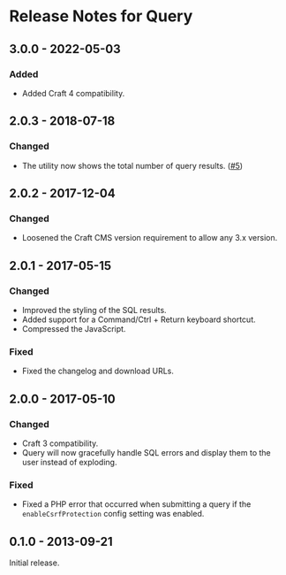 # Release Notes for Query

## 3.0.0 - 2022-05-03

### Added
- Added Craft 4 compatibility.

## 2.0.3 - 2018-07-18

### Changed
- The utility now shows the total number of query results. ([#5](https://github.com/craftcms/query/issues/5))

## 2.0.2 - 2017-12-04

### Changed
- Loosened the Craft CMS version requirement to allow any 3.x version.

## 2.0.1 - 2017-05-15

### Changed
- Improved the styling of the SQL results.
- Added support for a Command/Ctrl + Return keyboard shortcut.
- Compressed the JavaScript.

### Fixed
- Fixed the changelog and download URLs.

## 2.0.0 - 2017-05-10

### Changed
- Craft 3 compatibility.
- Query will now gracefully handle SQL errors and display them to the user instead of exploding.

### Fixed
- Fixed a PHP error that occurred when submitting a query if the `enableCsrfProtection` config setting was enabled.

## 0.1.0 - 2013-09-21

Initial release.
